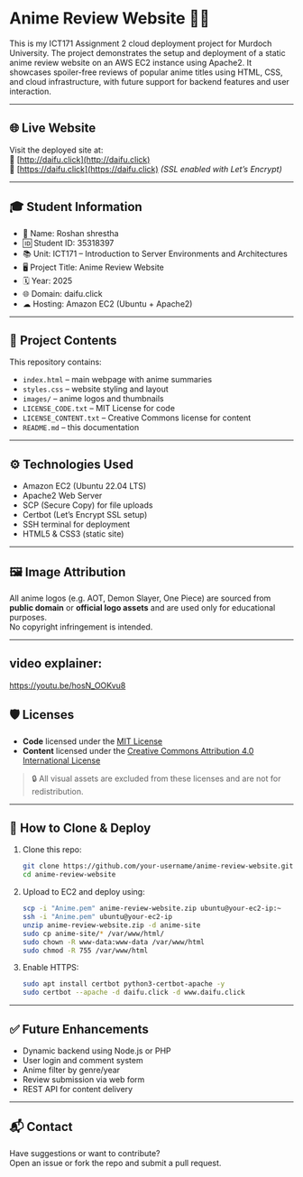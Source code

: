 # Anime Review Website 🎌✨

This is my ICT171 Assignment 2 cloud deployment project for Murdoch University. The project demonstrates the setup and deployment of a static anime review website on an AWS EC2 instance using Apache2. It showcases spoiler-free reviews of popular anime titles using HTML, CSS, and cloud infrastructure, with future support for backend features and user interaction.

---

## 🌐 Live Website

Visit the deployed site at:  
🔗 [http://daifu.click](http://daifu.click)  
🔐 [https://daifu.click](https://daifu.click) *(SSL enabled with Let’s Encrypt)*

---

## 🎓 Student Information

- 👤 Name: Roshan shrestha  
- 🆔 Student ID: 35318397  
- 📚 Unit: ICT171 – Introduction to Server Environments and Architectures  
- 🖥 Project Title: Anime Review Website  
- 🗓 Year: 2025  
- 🌐 Domain: daifu.click  
- ☁ Hosting: Amazon EC2 (Ubuntu + Apache2)

---

## 📁 Project Contents

This repository contains:

- `index.html` – main webpage with anime summaries
- `styles.css` – website styling and layout
- `images/` – anime logos and thumbnails
- `LICENSE_CODE.txt` – MIT License for code
- `LICENSE_CONTENT.txt` – Creative Commons license for content
- `README.md` – this documentation

---

## ⚙ Technologies Used

- Amazon EC2 (Ubuntu 22.04 LTS)
- Apache2 Web Server
- SCP (Secure Copy) for file uploads
- Certbot (Let’s Encrypt SSL setup)
- SSH terminal for deployment
- HTML5 & CSS3 (static site)

---

## 🖼 Image Attribution

All anime logos (e.g. AOT, Demon Slayer, One Piece) are sourced from **public domain** or **official logo assets** and are used only for educational purposes.  
No copyright infringement is intended.

---
## video explainer: 
https://youtu.be/hosN_OOKvu8

## 🛡 Licenses

- **Code** licensed under the [MIT License](LICENSE_CODE.txt)
- **Content** licensed under the [Creative Commons Attribution 4.0 International License](LICENSE_CONTENT.txt)

> 🔒 All visual assets are excluded from these licenses and are not for redistribution.

---

## 📂 How to Clone & Deploy

1. Clone this repo:
   ```bash
   git clone https://github.com/your-username/anime-review-website.git
   cd anime-review-website
   ```

2. Upload to EC2 and deploy using:
   ```bash
   scp -i "Anime.pem" anime-review-website.zip ubuntu@your-ec2-ip:~
   ssh -i "Anime.pem" ubuntu@your-ec2-ip
   unzip anime-review-website.zip -d anime-site
   sudo cp anime-site/* /var/www/html/
   sudo chown -R www-data:www-data /var/www/html
   sudo chmod -R 755 /var/www/html
   ```

3. Enable HTTPS:
   ```bash
   sudo apt install certbot python3-certbot-apache -y
   sudo certbot --apache -d daifu.click -d www.daifu.click
   ```

---

## ✅ Future Enhancements

- Dynamic backend using Node.js or PHP
- User login and comment system
- Anime filter by genre/year
- Review submission via web form
- REST API for content delivery

---

## 📬 Contact

Have suggestions or want to contribute?  
Open an issue or fork the repo and submit a pull request.
